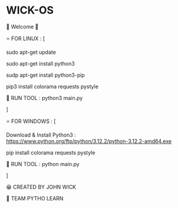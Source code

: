 # WICK-OS
🔴 Welcome 🔵

⭐ FOR LINUX : [

sudo apt-get update

sudo apt-get install python3

sudp apt-get install python3-pip

pip3 install colorama requests pystyle

🧨 RUN TOOL : python3 main.py

]

⭐ FOR WINDOWS : [

Download & Install Python3 : https://www.python.org/ftp/python/3.12.2/python-3.12.2-amd64.exe

pip install colorama requests pystyle

🧨 RUN TOOL : python main.py

]

😁 CREATED BY JOHN WICK

🍕 TEAM PYTHO LEARN
